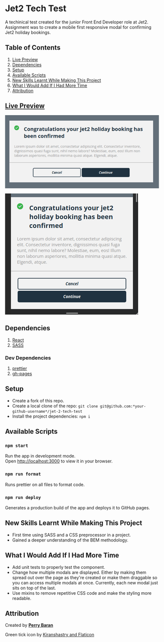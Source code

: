 # Jet2 Tech Test

A techinical test created for the junior Front End Developer role at Jet2. Assignment was to create a mobile first responsive modal for confirming Jet2 holiday bookings.

## Table of Contents

1. [Live Preview](#live-preview)
2. [Dependencies](#dependencies)
3. [Setup](#setup)
4. [Available Scripts](#available-scripts)
5. [New Skills Learnt While Making This Project](#new-skills-learnt-while-making-this-project)
6. [What I Would Add If I Had More Time](#what-i-would-add-if-i-had-more-time)
7. [Attribution](#attribution)

## [Live Preview](https://perrybaran.github.io/jet-2-tech-test/)

![desktop view](./public/images/jet2-browser.png)

![mobile view](./public/images/jet2-mobile.png)

## Dependencies

1. [React](https://reactjs.org/)
2. [SASS](https://sass-lang.com/)

### Dev Dependencies

1. [prettier](https://prettier.io/)
2. [gh-pages](https://www.npmjs.com/package/gh-pages)

## Setup

- Create a fork of this repo.
- Create a local clone of the repo: `git clone git@github.com:*your-github-username*/jet-2-tech-test`
- Install the project dependencies: `npm i`

## Available Scripts

### `npm start`

Run the app in development mode.\
Open [http://localhost:3000](http://localhost:3000) to view it in your browser.

### `npm run format`

Runs prettier on all files to format code.

### `npm run deploy`

Generates a production build of the app and deploys it to GitHub pages.

## New Skills Learnt While Making This Project

- First time using SASS and a CSS preprocessor in a project.
- Gained a deeper understanding of the BEM methodology.

## What I Would Add If I Had More Time

- Add unit tests to properly test the component.
- Change how multiple modals are displayed. Either by making them spread out over the page as they're created or make them draggable so you can access multiple modals at once. Currently, each new modal just sits on top of the last.
- Use mixins to remove repetitive CSS code and make the styling more readable.

## Attribution

Created by **[Perry Baran](https://github.com/PerryBaran)**

Green tick icon by [Kiranshastry and Flaticon](https://www.flaticon.com/authors/kiranshastry)
